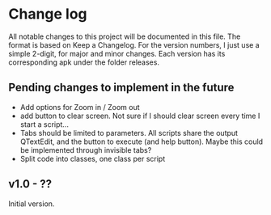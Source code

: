 # Change log

All notable changes to this project will be documented in this file.
The format is based on Keep a Changelog. For the version numbers, I just use a simple 2-digit, for major and minor changes. Each version has its corresponding apk under the folder releases.


## Pending changes to implement in the future

- Add options for Zoom in / Zoom out
- add button to clear screen. Not sure if I should clear screen every time I start a script...
- Tabs should be limited to parameters. All scripts share the output QTextEdit, and the button to execute (and help button). Maybe this could be implemented through invisible tabs?
- Split code into classes, one class per script


## v1.0 - ??

Initial version. 
